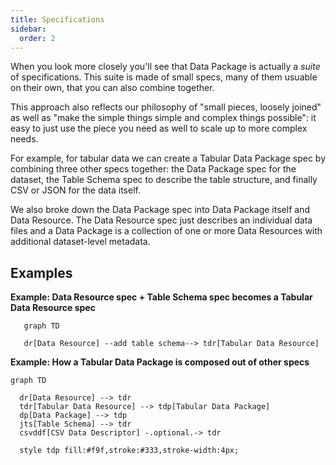 ```yaml
---
title: Specifications
sidebar:
  order: 2
---
```


When you look more closely you'll see that Data Package is actually a _suite_ of specifications. This suite is made of small specs, many of them usuable on their own, that you can also combine together.

This approach also reflects our philosophy of "small pieces, loosely joined" as well as "make the simple things simple and complex things possible": it easy to just use the piece you need as well to scale up to more complex needs.

For example, for tabular data we can create a Tabular Data Package spec by combining three other specs together: the Data Package spec for the dataset, the Table Schema spec to describe the table structure, and finally CSV or JSON for the data itself.

We also broke down the Data Package spec into Data Package itself and Data Resource. The Data Resource spec just describes an individual data files and a Data Package is a collection of one or more Data Resources with additional dataset-level metadata.

## Examples

**Example: Data Resource spec + Table Schema spec becomes a Tabular Data Resource spec**

```mermaid
   graph TD

   dr[Data Resource] --add table schema--> tdr[Tabular Data Resource]
```

**Example: How a Tabular Data Package is composed out of other specs**

```mermaid
graph TD

  dr[Data Resource] --> tdr
  tdr[Tabular Data Resource] --> tdp[Tabular Data Package]
  dp[Data Package] --> tdp
  jts[Table Schema] --> tdr
  csvddf[CSV Data Descriptor] -.optional.-> tdr

  style tdp fill:#f9f,stroke:#333,stroke-width:4px;
```
